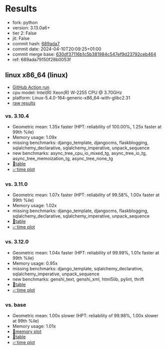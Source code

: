 # Results

- fork: python
- version: 3.13.0a6+
- tier 2: False
- jit: False
- commit hash: [689ada7](https://github.com/python/cpython/commit/689ada7)
- commit date: 2024-04-10T20:09:25+01:00
- commit merge base: [630df37116b1c5b381984c547ef9d23792ceb464](https://github.com/python/cpython/commit/630df37116b1c5b381984c547ef9d23792ceb464)
- ref: 689ada79150f28b0053f

## linux x86_64 (linux)

- [GitHub Action run](https://github.com/faster-cpython/benchmarking/actions/runs/8656172978)
- cpu model: Intel(R) Xeon(R) W-2255 CPU @ 3.70GHz
- platform: Linux-5.4.0-164-generic-x86_64-with-glibc2.31
- [raw results](bm-20240410-linux-x86_64-python-689ada79150f28b0053f-3.13.0a6%2B-689ada7.json)

### vs. 3.10.4

- Geometric mean: 1.35x faster (HPT: reliability of 100.00%, 1.25x faster at 99th %ile)
- Memory usage: 1.09x
- missing benchmarks: django_template, djangocms, flaskblogging, sqlalchemy_declarative, sqlalchemy_imperative, unpack_sequence
- new benchmarks: async_tree_cpu_io_mixed_tg, async_tree_io_tg, async_tree_memoization_tg, async_tree_none_tg
- [📄table](bm-20240410-linux-x86_64-python-689ada79150f28b0053f-3.13.0a6%2B-689ada7-vs-3.10.4.md)
- [📈time plot](bm-20240410-linux-x86_64-python-689ada79150f28b0053f-3.13.0a6%2B-689ada7-vs-3.10.4.png)

### vs. 3.11.0

- Geometric mean: 1.07x faster (HPT: reliability of 99.58%, 1.00x faster at 99th %ile)
- Memory usage: 1.02x
- missing benchmarks: django_template, djangocms, flaskblogging, sqlalchemy_declarative, sqlalchemy_imperative, unpack_sequence
- [📄table](bm-20240410-linux-x86_64-python-689ada79150f28b0053f-3.13.0a6%2B-689ada7-vs-3.11.0.md)
- [📈time plot](bm-20240410-linux-x86_64-python-689ada79150f28b0053f-3.13.0a6%2B-689ada7-vs-3.11.0.png)

### vs. 3.12.0

- Geometric mean: 1.04x faster (HPT: reliability of 99.99%, 1.01x faster at 99th %ile)
- Memory usage: 0.95x
- missing benchmarks: django_template, sqlalchemy_declarative, sqlalchemy_imperative, unpack_sequence
- new benchmarks: genshi_text, genshi_xml, html5lib, pylint, thrift
- [📄table](bm-20240410-linux-x86_64-python-689ada79150f28b0053f-3.13.0a6%2B-689ada7-vs-3.12.0.md)
- [📈time plot](bm-20240410-linux-x86_64-python-689ada79150f28b0053f-3.13.0a6%2B-689ada7-vs-3.12.0.png)

### vs. base

- Geometric mean: 1.00x slower (HPT: reliability of 99.98%, 1.00x slower at 99th %ile)
- Memory usage: 1.01x
- [🧠memory plot](bm-20240410-linux-x86_64-python-689ada79150f28b0053f-3.13.0a6%2B-689ada7-vs-base-mem.png)
- [📄table](bm-20240410-linux-x86_64-python-689ada79150f28b0053f-3.13.0a6%2B-689ada7-vs-base.md)
- [📈time plot](bm-20240410-linux-x86_64-python-689ada79150f28b0053f-3.13.0a6%2B-689ada7-vs-base.png)

